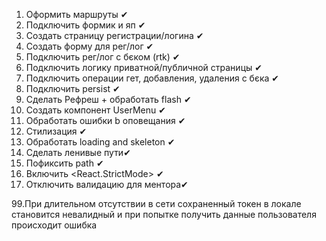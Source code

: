 1. Оформить маршруты ✔
2. Подключить формик и яп ✔
3. Создать страницу регистрации/логина ✔
4. Создать форму для рег/лог ✔
5. Подключить рег/лог с бєком (rtk) ✔
6. Подключить логику приватной/публичной страницы ✔
7. Подключить операции гет, добавления, удаления с бєка ✔
8. Подключить persist ✔
9. Сделать Рефреш + обработать flash ✔
10. Создать компонент UserMenu ✔
11. Обработать ошибки b оповещания ✔
12. Стилизация ✔
13. Обработать loading and skeleton ✔
14. Сделать ленивые пути✔
15. Пофиксить path ✔
16. Включить <React.StrictMode> ✔
17. Отключить валидацию для ментора✔

99.При длительном отсутствии в сети сохраненный токен в локале становится
невалидный и при попытке получить данные пользователя происходит ошибка
